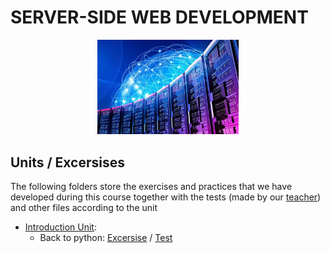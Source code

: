 # SERVER-SIDE WEB DEVELOPMENT

<div align="center">
<img width = 45% src = "../img/dsw.jpg">
</div>

## Units / Excersises

The following folders store the exercises and practices that we have developed during this course together with the tests (made by our [teacher](https://github.com/sdelquin)) and other files according to the unit

- [Introduction Unit](ut0/):
  - Back to python: [Excersise](ut0/max_product.py) / [Test](ut0/test_max_product.py)
